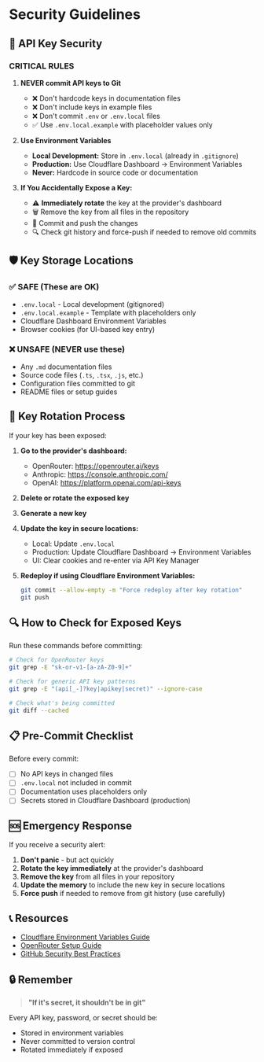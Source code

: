 # Security Guidelines

## 🔐 API Key Security

### CRITICAL RULES

1. **NEVER commit API keys to Git**
   - ❌ Don't hardcode keys in documentation files
   - ❌ Don't include keys in example files
   - ❌ Don't commit `.env` or `.env.local` files
   - ✅ Use `.env.local.example` with placeholder values only

2. **Use Environment Variables**
   - **Local Development:** Store in `.env.local` (already in `.gitignore`)
   - **Production:** Use Cloudflare Dashboard → Environment Variables
   - **Never:** Hardcode in source code or documentation

3. **If You Accidentally Expose a Key:**
   - ⚠️ **Immediately rotate** the key at the provider's dashboard
   - 🗑️ Remove the key from all files in the repository
   - 🔄 Commit and push the changes
   - 🔍 Check git history and force-push if needed to remove old commits

## 🛡️ Key Storage Locations

### ✅ SAFE (These are OK)
- `.env.local` - Local development (gitignored)
- `.env.local.example` - Template with placeholders only
- Cloudflare Dashboard Environment Variables
- Browser cookies (for UI-based key entry)

### ❌ UNSAFE (NEVER use these)
- Any `.md` documentation files
- Source code files (`.ts`, `.tsx`, `.js`, etc.)
- Configuration files committed to git
- README files or setup guides

## 🔄 Key Rotation Process

If your key has been exposed:

1. **Go to the provider's dashboard:**
   - OpenRouter: https://openrouter.ai/keys
   - Anthropic: https://console.anthropic.com/
   - OpenAI: https://platform.openai.com/api-keys

2. **Delete or rotate the exposed key**

3. **Generate a new key**

4. **Update the key in secure locations:**
   - Local: Update `.env.local`
   - Production: Update Cloudflare Dashboard → Environment Variables
   - UI: Clear cookies and re-enter via API Key Manager

5. **Redeploy if using Cloudflare Environment Variables:**
   ```bash
   git commit --allow-empty -m "Force redeploy after key rotation"
   git push
   ```

## 🔍 How to Check for Exposed Keys

Run these commands before committing:

```bash
# Check for OpenRouter keys
git grep -E "sk-or-v1-[a-zA-Z0-9]+"

# Check for generic API key patterns
git grep -E "(api[_-]?key|apikey|secret)" --ignore-case

# Check what's being committed
git diff --cached
```

## 📋 Pre-Commit Checklist

Before every commit:
- [ ] No API keys in changed files
- [ ] `.env.local` not included in commit
- [ ] Documentation uses placeholders only
- [ ] Secrets stored in Cloudflare Dashboard (production)

## 🆘 Emergency Response

If you receive a security alert:

1. **Don't panic** - but act quickly
2. **Rotate the key immediately** at the provider's dashboard
3. **Remove the key** from all files in your repository
4. **Update the memory** to include the new key in secure locations
5. **Force push** if needed to remove from git history (use carefully)

## 📞 Resources

- [Cloudflare Environment Variables Guide](CLOUDFLARE_ENV_TROUBLESHOOTING.md)
- [OpenRouter Setup Guide](OPENROUTER_SETUP.md)
- [GitHub Security Best Practices](https://docs.github.com/en/code-security)

## 🔒 Remember

> **"If it's secret, it shouldn't be in git"**

Every API key, password, or secret should be:
- Stored in environment variables
- Never committed to version control
- Rotated immediately if exposed

